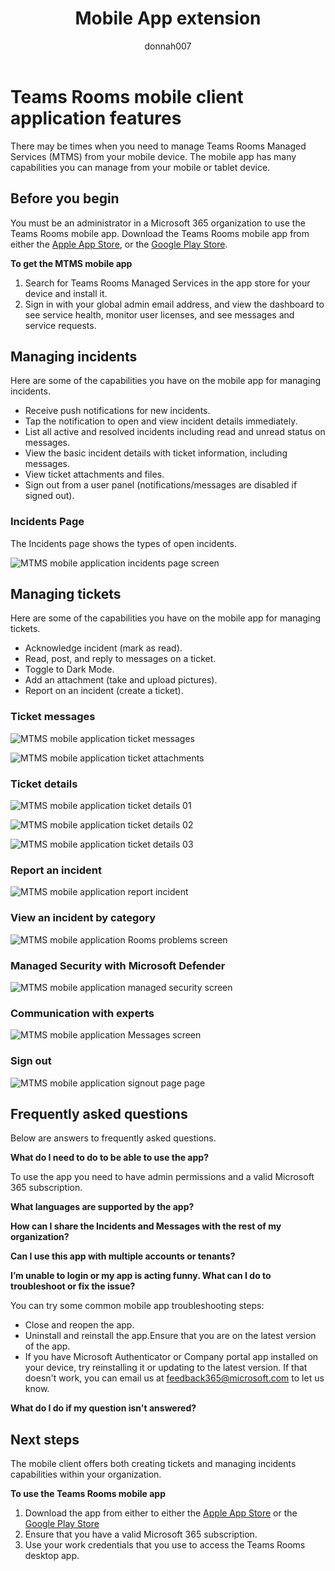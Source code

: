 ﻿---
title: Mobile App extension
author: donnah007 
ms.author: v-donnahill
manager: serdars
ms.date: 06/02/2022
ms.reviewer: dstrome
ms.topic: article
ms.tgt.pltfrm: cloud
ms.service: msteams
audience: Admin
ms.collection: 
  - MTMR-collaboration
  - MTMRinitiative-meetings
appliesto: 
  - Microsoft Teams
ms.localizationpriority: medium
search.appverid: MET150
description: Mobile application extension for Teams Rooms
f1keywords: Microsoft Teams Rooms Managed Service mobile app extension
---
# Teams Rooms mobile client application features

There may be times when you need to manage Teams Rooms Managed Services (MTMS) from your mobile device. The mobile app has many capabilities you can manage from your mobile or tablet device.
## Before you begin

You must be an administrator in a Microsoft 365 organization to use the Teams Rooms mobile app.
Download the Teams Rooms mobile app from either the [Apple App Store](https://apps.apple.com/app/apple-store/id761397963?pt=80423&ct=docsaboutadminapp&mt=8), or the [Google Play Store](https://play.google.com/store/search?q=Microsoft%20Teams%20Rooms&c=apps).

**To get the MTMS mobile app**

1. Search for Teams Rooms Managed Services in the app store for your device and install it.
2. Sign in with your global admin email address, and view the dashboard to see service health, monitor user licenses, and see messages and service requests.
## Managing incidents

Here are some of the capabilities you have on the mobile app for managing incidents.

- Receive push notifications for new incidents.
- Tap the notification to open and view incident details immediately.
- List all active and resolved incidents including read and unread status on messages.
- View the basic incident details with ticket information, including messages.
- View ticket attachments and files.
- Sign out from a user panel (notifications/messages are disabled if signed out).

### Incidents Page

The Incidents page shows the types of open incidents.

![MTMS mobile application incidents page screen](../media/mtms-extended-app-001.png)

## Managing tickets
Here are some of the capabilities you have on the mobile app for managing tickets.

- Acknowledge incident (mark as read).
- Read, post, and reply to messages on a ticket.
- Toggle to Dark Mode.
- Add an attachment (take and upload pictures).
- Report on an incident (create a ticket).

### Ticket messages

![MTMS mobile application ticket messages](../media/mtms-extended-app-003.png)

![MTMS mobile application ticket attachments](../media/mtms-extended-app-007.png)


### Ticket details

![MTMS mobile application ticket details 01 ](../media/mtms-extended-app-002.png)

![MTMS mobile application ticket details 02](../media/mtms-extended-app-004.png)

![MTMS mobile application ticket details 03](../media/mtms-extended-app-009.png)


### Report an incident

![MTMS mobile application report incident](../media/mtms-extended-app-012.png)
### View an incident by category

![MTMS mobile application  Rooms problems screen](../media/mtms-extended-app-001.png)
### Managed Security with Microsoft Defender

![MTMS mobile application managed security screen](../media/mtms-extended-app-009.png)
### Communication with experts
![MTMS mobile application Messages screen](../media/mtms-extended-app-008.png)
### Sign out

![MTMS mobile application signout page page](../media/mtms-extended-app-011.png)
## Frequently asked questions

Below are answers to frequently asked questions.

**What do I need to do to be able to use the app?**

To use the app you need to have admin permissions and a valid Microsoft 365 subscription.


**What languages are supported by the app?**


**How can I share the Incidents and Messages with the rest of my organization?**


**Can I use this app with multiple accounts or tenants?**


**I’m unable to login or my app is acting funny. What can I do to troubleshoot or fix the issue?**

You can try some common mobile app troubleshooting steps:
- Close and reopen the app.
- Uninstall and reinstall the app.Ensure that you are on the latest version of the app.
- If you have Microsoft Authenticator or Company portal app installed on your device, try reinstalling it or updating to the latest version. If that doesn't work, you can email us at feedback365@microsoft.com to let us know.

**What do I do if my question isn't answered?**

## Next steps

The mobile client offers both creating tickets and managing incidents capabilities within your organization.

**To use the Teams Rooms mobile app**

1. Download the app from either  to either the [Apple App Store]() or the [Google Play Store]()
1. Ensure that you have a valid Microsoft 365 subscription.
1. Use your work credentials that you use to access the Teams Rooms desktop app.
